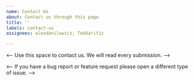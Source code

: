 ```yaml
---
name: Contact Us
about: Contact us through this page
title: ''
labels: contact-us
assignees: alexdanilowicz, Teddarific

---
```


<!-- Thank you for your feedback, concerns, compliments, or critiques. We <3 our users -->

<-- Use this space to contact us. We will read every submission. -->

<-- If you have a bug report or feature request please open a different type of issue. -->
